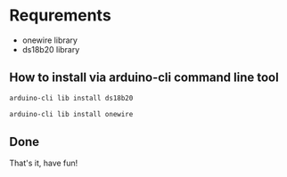 # Requrements
* onewire library
* ds18b20 library
## How to install via arduino-cli command line tool
```bash
arduino-cli lib install ds18b20

arduino-cli lib install onewire
```
## Done
That's it, have fun!

